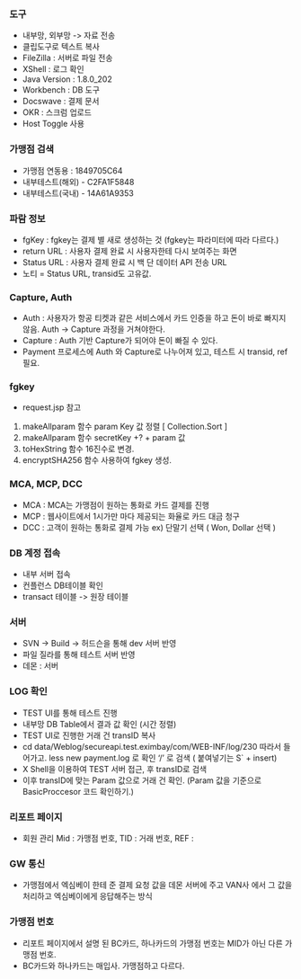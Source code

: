 ### 도구

- 내부망, 외부망 -> 자료 전송
- 클립도구로 텍스트 복사
- FileZilla : 서버로 파일 전송
- XShell : 로그 확인
- Java Version : 1.8.0_202
- Workbench : DB 도구
- Docswave : 결제 문서
- OKR : 스크럼 업로드
- Host Toggle 사용

### 가맹점 검색

- 가맹점 연동용 : 1849705C64
- 내부테스트(해외) - C2FA1F5848
- 내부테스트(국내) - 14A61A9353

### 파람 정보

- fgKey :  fgkey는 결제 별 새로 생성하는 것 (fgkey는 파라미터에 따라 다르다.)
- return URL : 사용자 결제 완료 시 사용자한테 다시 보여주는 화면
- Status URL : 사용자 결제 완료 시 백 단 데이터 API 전송 URL
- 노티 = Status URL, transid도 고유값.

### Capture, Auth

- Auth : 사용자가 항공 티켓과 같은 서비스에서 카드 인증을 하고 돈이 바로 빠지지 않음. Auth -> Capture 과정을 거쳐야한다.
- Capture :  Auth 기반 Capture가 되어야 돈이 빠질 수 있다.
- Payment 프로세스에 Auth 와 Capture로 나누어져 있고, 테스트 시 transid, ref 필요.

### fgkey

- request.jsp 참고

1. makeAllparam 함수 param Key 값 정렬 [ Collection.Sort ]
2. makeAllparam 함수 secretKey +? + param 값
3. toHexString 함수 16진수로 변경.
4. encryptSHA256 함수 사용하여 fgkey 생성.

### MCA, MCP, DCC

- MCA : MCA는 가맹점이 원하는 통화로 카드 결제를 진행
- MCP : 웹사이트에서 1시가만 마다 제공되는 화율로 카드 대금 청구
- DCC : 고객이 원하는 통화로 결제 가능 ex) 단말기 선택 ( Won, Dollar 선택 )

### DB 계정 접속

- 내부 서버 접속
- 컨플런스 DB테이블 확인
- transact 테이블 -> 원장 테이블

### 서버

- SVN -> Build -> 허드슨을 통해 dev 서버 반영
- 파일 질라를 통해 테스트 서버 반영
- 데몬 : 서버

### LOG 확인

- TEST UI를 통해 테스트 진행
- 내부망 DB Table에서 결과 값 확인 (시간 정렬)
- TEST UI로 진행한 거래 건 transID 복사
- cd data/Weblog/secureapi.test.eximbay/com/WEB-INF/log/230 따라서 들어가고. less new payment.log 로 확인 ‘/’ 로 검색 ( 붙여넣기는 S` +
  insert)
- X Shell을 이용하여 TEST 서버 접근, 후 transID로 검색
- 이후 transID에 맞는 Param 값으로 거래 건 확인. (Param 값을 기준으로 BasicProccesor 코드 확인하기.)

### 리포트 페이지

- 회원 관리 Mid : 가맹점 번호, TID : 거래 번호, REF :

### GW 통신

- 가맹점에서 엑심베이 한테 준 결제 요청 값을 데몬 서버에 주고 VAN사 에서 그 값을 처리하고 엑심베이에게 응답해주는 방식

### 가맹점 번호

- 리포트 페이지에서 설명 된 BC카드, 하나카드의 가맹점 번호는 MID가 아닌 다른 가맹점 번호.
- BC카드와 하나카드는 매입사. 가맹점하고 다르다.